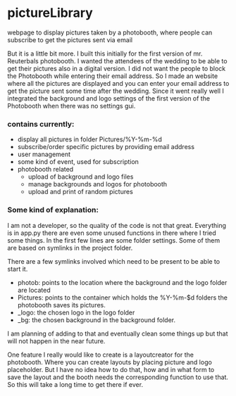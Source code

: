# pictureLibrary
webpage to display pictures taken by a photobooth, where people can subscribe to get the pictures sent via email

But it is a little bit more. I built this initially for the first version of mr. Reuterbals photobooth. I wanted the attendees of the wedding to be able to get their pictures also in a digital version.
I did not want the people to block the Photobooth while entering their email address.
So I made an website where all the pictures are displayed and you can enter your email address to get the picture sent some time after the wedding.
Since it went really well I integrated the background and logo settings of the first version of the Photobooth when there was no settings gui.

### contains currently:
- display all pictures in folder Pictures/%Y-%m-%d 
- subscribe/order specific pictures by providing email address
- user management
- some kind of event, used for subscription
- photobooth related
  - upload of background and logo files 
  - manage backgrounds and logos for photobooth
  - upload and print of random pictures


### Some kind of explanation:

I am not a developer, so the quality of the code is not that great.
Everything is in app.py there are even some unused functions in there where I tried some things.
In the first few lines are some folder settings.
Some of them are based on symlinks in the project folder.

There are a few symlinks involved which need to be present to be able to start it.
- photob: points to the location where the background and the logo folder are located 
- Pictures: points to the container which holds the %Y-%m-$d folders the photobooth saves its pictures.
- _logo: the chosen logo in the logo folder
- _bg: the chosen background in the background folder.

I am planning of adding to that and eventually clean some things up but that will not happen in the near future.

One feature I really would like to create is a layoutcreator for the photobooth. Where you can create layouts by placing picture and logo placeholder. But I have no idea how to do that, how and in what form to save the layout and the booth needs the corresponding function to use that.
So this will take a long time to get there if ever.

